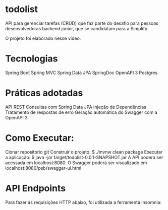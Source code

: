 # todolist
API para gerenciar tarefas (CRUD) que faz parte do desafio para pessoas desenvolvedoras backend júnior, que se candidatam para a Simplify.

O projeto foi elaborado nesse vídeo.

# Tecnologias
Spring Boot
Spring MVC
Spring Data JPA
SpringDoc OpenAPI 3
Postgres

# Práticas adotadas
API REST
Consultas com Spring Data JPA
Injeção de Dependências
Tratamento de respostas de erro
Geração automática do Swagger com a OpenAPI 3

# Como Executar:
Clonar repositório git
Construir o projeto:
$ ./mvnw clean package
Executar a aplicação:
$ java -jar target/todolist-0.0.1-SNAPSHOT.jar
A API poderá ser acessada em localhost:8080. O Swagger poderá ser visualizado em localhost:8080/psb/swagger-ui.html

# API Endpoints
Para fazer as requisições HTTP abaixo, foi utilizada a ferramenta insomnia:

